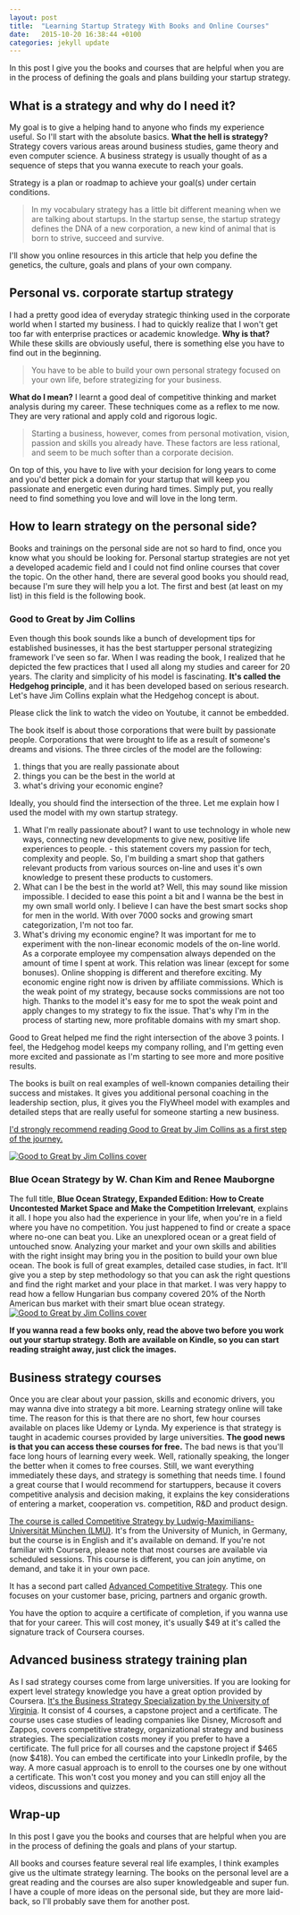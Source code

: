 ```yaml
---
layout: post
title:  "Learning Startup Strategy With Books and Online Courses"
date:   2015-10-20 16:38:44 +0100
categories: jekyll update
---
```

In this post I give you the books and courses that are helpful when you are in the process of defining the goals and plans building your startup strategy.

## What is a strategy and why do I need it?
My goal is to give a helping hand to anyone who finds my experience useful. So I'll start with the absolute basics. **What the hell is strategy?**
Strategy covers various areas around business studies, game theory and even computer science. A business strategy is usually thought of as a sequence of steps that you wanna execute to reach your goals.

Strategy is a plan or roadmap to achieve your goal(s) under certain conditions.
> In my vocabulary strategy has a little bit different meaning when we are talking about startups.
In the startup sense, the startup strategy defines the DNA of a new corporation, a new kind of animal that is born to strive, succeed and survive.

I'll show you online resources in this article that help you define the genetics, the culture, goals and plans of your own company.

## Personal vs. corporate startup strategy

I had a pretty good idea of everyday strategic thinking used in the corporate world when I started my business. I had to quickly realize that I won't get too far with enterprise practices or academic knowledge. **Why is that?**
While these skills are obviously useful, there is something else you have to find out in the beginning.

> You have to be able to build your own personal strategy focused on your own life, before strategizing for your business.

**What do I mean?** I learnt a good deal of competitive thinking and market analysis during my career.
These techniques come as a reflex to me now. They are very rational and apply cold and rigorous logic.
> Starting a business, however, comes from personal motivation, vision, passion and skills you already have. These factors are less rational, and seem to be much softer than a corporate decision.

On top of this, you have to live with your decision for long years to come and you'd better pick a domain for your startup that will keep you passionate and energetic even during hard times.
Simply put, you really need to find something you love and will love in the long term.

## How to learn strategy on the personal side?

Books and trainings on the personal side are not so hard to find, once you know what you should be looking for.
Personal startup strategies are not yet a developed academic field and I could not find online courses that cover the topic.
On the other hand, there are several good books you should read, because I'm sure they will help you a lot.
The first and best (at least on my list) in this field is the following book.

### Good to Great by Jim Collins

Even though this book sounds like a bunch of development tips for established businesses, it has the best startupper personal strategizing framework I've seen so far.
When I was reading the book, I realized that he depicted the few practices that I used all along my studies and career for 20 years.
The clarity and simplicity of his model is fascinating. **It's called the Hedgehog principle**, and it has been developed based on serious research.
Let's have Jim Collins explain what the Hedgehog concept is about.

Please click the link to watch the video on Youtube, it cannot be embedded.

The book itself is about those corporations that were built by passionate people. Corporations that were brought to life as a result of someone's dreams and visions.
The three circles of the model are the following:

1. things that you are really passionate about
2. things you can be the best in the world at
3. what's driving your economic engine?

Ideally, you should find the intersection of the three. Let me explain how I used the model with my own startup strategy.

1. What I'm really passionate about? I want to use technology in whole new ways, connecting new developments to give new, positive life experiences to people. - this statement covers my passion for tech, complexity and people.
So, I'm building a smart shop that gathers relevant products from various sources on-line and uses it's own knowledge to present these products to customers.
2. What can I be the best in the world at? Well, this may sound like mission impossible.
I decided to ease this point a bit and I wanna be the best in my own small world only. I believe I can have the best smart socks shop for men in the world.
With over 7000 socks and growing smart categorization, I'm not too far.
3. What's driving my economic engine? It was important for me to experiment with the non-linear economic models of the on-line world.
As a corporate employee my compensation always depended on the amount of time I spent at work. This relation was linear (except for some bonuses).
Online shopping is different and therefore exciting.
My economic engine right now is driven by affiliate commissions. Which is the weak point of my strategy, because socks commissions are not too high. Thanks to the model it's easy for me to spot the weak point and apply changes to my strategy to fix the issue. That's why I'm in the process of starting new, more profitable domains with my smart shop.

Good to Great helped me find the right intersection of the above 3 points. I feel, the Hedgehog model keeps my company rolling, and I'm getting even more excited and passionate as I'm starting to see more and more positive results.

The books is built on real examples of well-known companies detailing their success and mistakes. It gives you additional personal coaching in the leadership section, plus, it gives you the FlyWheel model with examples and detailed steps that are really useful for someone starting a new business.

[I'd strongly recommend reading Good to Great by Jim Collins as a first step of the journey.](http://www.amazon.com/Good-Great-Some-Companies-Others/dp/0066620996)

[![Good to Great by Jim Collins cover](http://ecx.images-amazon.com/images/I/41EV9hbgbCL._SX327_BO1,204,203,200_.jpg "Good to Great by Jim Collins cover")](http://www.amazon.com/Good-Great-Some-Companies-Others/dp/0066620996)

### Blue Ocean Strategy by W. Chan Kim and Renee Mauborgne

The full title, **Blue Ocean Strategy, Expanded Edition: How to Create Uncontested Market Space and Make the Competition Irrelevant**, explains it all.
I hope you also had the experience in your life, when you're in a field where you have no competition. You just happened to find or create a space where no-one can beat you.
Like an unexplored ocean or a great field of untouched snow.
Analyzing your market and your own skills and abilities with the right insight may bring you in the position to build your own blue ocean.
The book is full of great examples, detailed case studies, in fact.
It'll give you a step by step methodology so that you can ask the right questions and find the right market and your place in that market.
I was very happy to read how a fellow Hungarian bus company covered 20% of the North American bus market with their smart blue ocean strategy.
[![Good to Great by Jim Collins cover](http://ecx.images-amazon.com/images/I/51w4ZYfrA4L._SX321_BO1,204,203,200_.jpg "Good to Great by Jim Collins cover")](http://www.amazon.com/Blue-Ocean-Strategy-Expanded-Edition/dp/1625274491/ref=dp_ob_title_bk)

**If you wanna read a few books only, read the above two before you work out your startup strategy. Both are available on Kindle, so you can start reading straight away, just click the images.**

## Business strategy courses

Once you are clear about your passion, skills and economic drivers, you may wanna dive into strategy a bit more.
Learning strategy online will take time. The reason for this is that there are no short, few hour courses available on places like Udemy or Lynda.
My experience is that strategy is taught in academic courses provided by large universities. **The good news is that you can access these courses for free.**
The bad news is that you'll face long hours of learning every week. Well, rationally speaking, the longer the better when it comes to free courses. Still, we want everything immediately these days, and strategy is something that needs time.
I found a great course that I would recommend for startuppers, because it covers competitive analysis and decision making, it explains the key considerations of entering a market, cooperation vs. competition, R&D and product design.

[The course is called Competitive Strategy by Ludwig-Maximilians-Universität München (LMU)](https://www.coursera.org/learn/competitivestrategy/home/welcome). It's from the University of Munich, in Germany, but the course is in English and it's available on demand.
If you're not familiar with Coursera, please note that most courses are available via scheduled sessions. This course is different, you can join anytime, on demand, and take it in your own pace.

It has a second part called [Advanced Competitive Strategy](https://www.coursera.org/learn/advanced-competitive-strategy/home/welcome). This one focuses on your customer base, pricing, partners and organic growth.

You have the option to acquire a certificate of completion, if you wanna use that for your career. This will cost money, it's usually $49 at it's called the signature track of Coursera courses.

## Advanced business strategy training plan

As I sad strategy courses come from large universities. If you are looking for expert level strategy knowledge you have a great option provided by Coursera.
[It's the Business Strategy Specialization by the University of Virginia](https://www.coursera.org/specializations/business-strategy).
It consist of 4 courses, a capstone project and a certificate.
The course uses case studies of leading companies like Disney, Microsoft and Zappos, covers competitive strategy, organizational strategy and business strategies.
The specialization costs money if you prefer to have a certificate. The full price for all courses and the capstone project if $465 (now $418).
You can embed the certificate into your LinkedIn profile, by the way.
A more casual approach is to enroll to the courses one by one without a certificate.
This won't cost you money and you can still enjoy all the videos, discussions and quizzes.

## Wrap-up
In this post I gave you the books and courses that are helpful when you are in the process of defining the goals and plans of your startup.

All books and courses feature several real life examples, I think examples give us the ultimate strategy learning.
The books on the personal level are a great reading and the courses are also super knowledgeable and super fun.
I have a couple of more ideas on the personal side, but they are more laid-back, so I'll probably save them for another post.